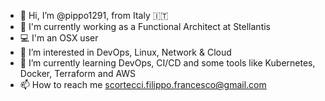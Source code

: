 - 👋 Hi, I’m @pippo1291, from Italy 🇮🇹 
- 🔭 I'm currently working as a Functional Architect at Stellantis
- 💻 I'm an OSX user
- 👀 I’m interested in DevOps, Linux, Network & Cloud
- 🌱 I’m currently learning DevOps, CI/CD and some tools like Kubernetes, Docker, Terraform and AWS
- 📫 How to reach me scortecci.filippo.francesco@gmail.com

<!---
pippo1291/pippo1291 is a ✨ special ✨ repository because its `README.md` (this file) appears on your GitHub profile.
You can click the Preview link to take a look at your changes.
- 💞️ I’m looking to collaborate on 
- 
--->
